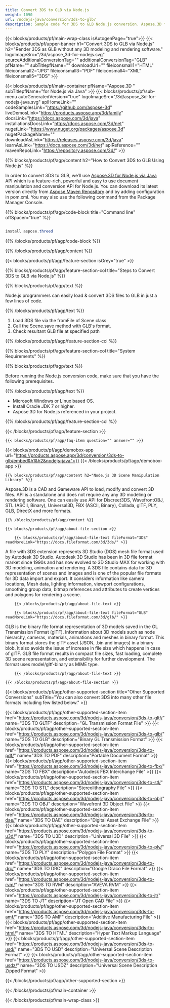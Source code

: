 ```yaml
---
title: Convert 3DS to GLB via Node.js 
weight: 1090
url: /nodejs-java/conversion/3ds-to-glb/ 
description: Sample code for 3DS to GLB Node.js conversion. Aspose.3D for Node.js via Java is a standalone API that does not require the installation of any other software.Convert batch 3DS files to GLB using API sample code.
---
```


{{< blocks/products/pf/main-wrap-class isAutogenPage="true">}}
{{< blocks/products/pf/upper-banner h1="Convert 3DS to GLB via Node.js" h2="Render 3DS as GLB without any 3D modeling and rendering software." logoImageSrc="/3d/aspose_3d-for-nodejs.svg" sourceAdditionalConversionTag="" additionalConversionTag="GLB" pfName="" subTitlepfName="" downloadUrl="" fileiconsmall1="HTML" fileiconsmall2="JPG" fileiconsmall3="PDF" fileiconsmall4="XML" fileiconsmall5="3DS" >}}

{{< blocks/products/pf/main-container pfName="Aspose.3D " subTitlepfName="for Node.js via Java" >}}
{{< blocks/products/pf/sub-menu autoGeneratedVersion="true" logoImageSrc="/3d/aspose_3d-for-nodejs-java.svg" apiHomeLink="" codeSamplesLink="https://github.com/aspose-3d" liveDemosLink="https://products.aspose.app/3d/family" docsLink="https://docs.aspose.com/3d/java" installationsDocsLink="https://docs.aspose.com/3d/net" nugetLink="https://www.nuget.org/packages/aspose.3d" nugetPackageName="" downloadAsLink="https://releases.aspose.com/3d/java" learnAsLink="https://docs.aspose.com/3d/net" apiReference="" mavenRepoLink="https://repository.aspose.com/3d/" >}}

{{% blocks/products/pf/agp/content h2="How to Convert 3DS to GLB Using Node.js" %}}

 In order to convert 3DS to GLB, we’ll use
 [Aspose.3D for Node.js via Java](https://products.aspose.com/3d/nodejs-java/) 
 API which is a feature-rich, powerful and easy to use document manipulation and conversion API for Node.js. You can download its latest version directly from
 [Aspose Maven Repository](https://repository.aspose.com/3d/)
 and by adding configuration in pom.xml.
 You may also use the following command from the Package Manager Console.

{{% blocks/products/pf/agp/code-block title="Command line" offSpacer="true" %}}

```cs

install aspose.threed

```

{{% /blocks/products/pf/agp/code-block %}}

{{% /blocks/products/pf/agp/content %}}

{{< blocks/products/pf/agp/feature-section isGrey="true" >}}

{{% blocks/products/pf/agp/feature-section-col title="Steps to Convert 3DS to GLB via Node.js" %}}

{{% blocks/products/pf/agp/text %}}

 Node.js programmers can easily load & convert 3DS files to GLB in just a few lines of code.

{{% /blocks/products/pf/agp/text %}}

1.  Load 3DS file via the fromFile of Scene class
1.  Call the Scene.save method with GLB's format.
1.  Check resultant GLB file at specified path

{{% /blocks/products/pf/agp/feature-section-col %}}

{{% blocks/products/pf/agp/feature-section-col title="System Requirements" %}}

{{% blocks/products/pf/agp/text %}}

 Before running the Node.js conversion code, make sure that you have the following prerequisites.

{{% /blocks/products/pf/agp/text %}}

-  Microsoft Windows or Linux based OS.
-  Install Oracle JDK 7 or higher.
-  Aspose.3D for Node.js referenced in your project.

{{% /blocks/products/pf/agp/feature-section-col %}}

{{< /blocks/products/pf/agp/feature-section >}}

    {{< blocks/products/pf/agp/faq-item question="" answer="" >}}

{{< blocks/products/pf/agp/demobox-app url="https://products.aspose.app/3d/conversion/3ds-to-glb/embed&h1&h2&nodejs-java">}}
{{< /blocks/products/pf/agp/demobox-app >}}
 
<!-- aboutfile Starts -->


    {{% blocks/products/pf/agp/content h2="Node.js 3D Scene Manipulation Library" %}}

 Aspose.3D is a CAD and Gameware API to load, modify and convert 3D files. API is a standalone and does not require any any 3D modeling or rendering software. One can easily use API for Discreet3DS, WavefrontOBJ, STL (ASCII, Binary), Universal3D, FBX (ASCII, Binary), Collada, glTF, PLY, GLB, DirectX and more formats. 



    {{% /blocks/products/pf/agp/content %}}

    {{< blocks/products/pf/agp/about-file-section >}}

        {{< blocks/products/pf/agp/about-file-text fileFormat="3DS" readMoreLink="https://docs.fileformat.com/3d/3ds/" >}}
A file with 3DS extension represents 3D Studio (DOS) mesh file format used by Autodesk 3D Studio. Autodesk 3D Studio has been in 3D file format market since 1990s and has now evolved to 3D Studio MAX for working with 3D modeling, animation and rendering. A 3DS file contains data for 3D representation of scenes and images and is one of the popular file formats for 3D data import and export. It considers information like camera locations, Mesh data, lighting information, viewport configurations, smoothing group data, bitmap references and attributes to create vertices and polygons for rendering a scene.

        {{< /blocks/products/pf/agp/about-file-text >}}

        {{< blocks/products/pf/agp/about-file-text fileFormat="GLB" readMoreLink="https://docs.fileformat.com/3d/glb/" >}}
GLB is the binary file format representation of 3D models saved in the GL Transmission Format (glTF). Information about 3D models such as node hierarchy, cameras, materials, animations and meshes in binary format. This binary format stores the glTF asset (JSON, .bin and images) in a binary blob. It also avoids the issue of increase in file size which happens in case of glTF. GLB file format results in compact file sizes, fast loading, complete 3D scene representation, and extensibility for further development. The format uses model/gltf-binary as MIME type.

        {{< /blocks/products/pf/agp/about-file-text >}}

    {{< /blocks/products/pf/agp/about-file-section >}}



<!-- aboutfile Ends -->

{{< blocks/products/pf/agp/other-supported-section title="Other Supported Conversions" subTitle="You can also convert 3DS into many other file formats including few listed below." >}}

{{< blocks/products/pf/agp/other-supported-section-item href="https://products.aspose.com/3d/nodejs-java/conversion/3ds-to-gltf/" name="3DS TO GLTF" description="GL Transmission Format File" >}}
{{< blocks/products/pf/agp/other-supported-section-item href="https://products.aspose.com/3d/nodejs-java/conversion/3ds-to-glb/" name="3DS TO GLB" description="Binary GL Transmission Format" >}}
{{< blocks/products/pf/agp/other-supported-section-item href="https://products.aspose.com/3d/nodejs-java/conversion/3ds-to-pdf/" name="3DS TO PDF" description="Portable Document Format" >}}
{{< blocks/products/pf/agp/other-supported-section-item href="https://products.aspose.com/3d/nodejs-java/conversion/3ds-to-fbx/" name="3DS TO FBX" description="Autodesk FBX Interchange File" >}}
{{< blocks/products/pf/agp/other-supported-section-item href="https://products.aspose.com/3d/nodejs-java/conversion/3ds-to-stl/" name="3DS TO STL" description="Stereolithography File" >}}
{{< blocks/products/pf/agp/other-supported-section-item href="https://products.aspose.com/3d/nodejs-java/conversion/3ds-to-obj/" name="3DS TO OBJ" description="Wavefront 3D Object File" >}}
{{< blocks/products/pf/agp/other-supported-section-item href="https://products.aspose.com/3d/nodejs-java/conversion/3ds-to-dae/" name="3DS TO DAE" description="Digital Asset Exchange File" >}}
{{< blocks/products/pf/agp/other-supported-section-item href="https://products.aspose.com/3d/nodejs-java/conversion/3ds-to-u3d/" name="3DS TO U3D" description="Universal 3D File" >}}
{{< blocks/products/pf/agp/other-supported-section-item href="https://products.aspose.com/3d/nodejs-java/conversion/3ds-to-ply/" name="3DS TO PLY" description="Polygon File Format" >}}
{{< blocks/products/pf/agp/other-supported-section-item href="https://products.aspose.com/3d/nodejs-java/conversion/3ds-to-drc/" name="3DS TO DRC" description="Google Draco File Format" >}}
{{< blocks/products/pf/agp/other-supported-section-item href="https://products.aspose.com/3d/nodejs-java/conversion/3ds-to-rvm/" name="3DS TO RVM" description="AVEVA RVM" >}}
{{< blocks/products/pf/agp/other-supported-section-item href="https://products.aspose.com/3d/nodejs-java/conversion/3ds-to-jt/" name="3DS TO JT" description="JT Open CAD File" >}}
{{< blocks/products/pf/agp/other-supported-section-item href="https://products.aspose.com/3d/nodejs-java/conversion/3ds-to-amf/" name="3DS TO AMF" description="Additive Manufacturing File" >}}
{{< blocks/products/pf/agp/other-supported-section-item href="https://products.aspose.com/3d/nodejs-java/conversion/3ds-to-html/" name="3DS TO HTML" description="Hyper Text Markup Language" >}}
{{< blocks/products/pf/agp/other-supported-section-item href="https://products.aspose.com/3d/nodejs-java/conversion/3ds-to-usd/" name="3DS TO USD" description="Universal Scene Description Format" >}}
{{< blocks/products/pf/agp/other-supported-section-item href="https://products.aspose.com/3d/nodejs-java/conversion/3ds-to-usdz/" name="3DS TO USDZ" description="Universal Scene Description Zipped Format" >}}

{{< /blocks/products/pf/agp/other-supported-section >}}

{{< /blocks/products/pf/main-container >}}
    
{{< /blocks/products/pf/main-wrap-class >}}
